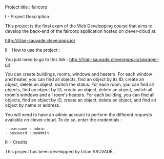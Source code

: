 Project title : faircorp

I - Project Description

This project is the final exam of the Web Developping course that aims to develop the back-end of the faircorp application hosted on clever-cloud at: 

http://lilian-sauvade.cleverapps.io/

II - How to use the project :

You just need to go to this link :
http://lilian-sauvade.cleverapps.io/swagger-ui/

You can create buildings, rooms, windows and heaters.
For each window and heater, you can find all objects, find an object by its ID, create an object, delete an object, switch the status.
For each room, you can find all objects, find an object by ID, create an object, delete an object, switch all room's windows and all room's heaters.
For each building, you can find all objects, find an object by ID, create an object, delete an object, and find an object by name or address.

You will need to have an admin account to perform the different requests available on clever-cloud.
To do so, enter the credentials :

	- username : admin
	- password : myAdmin

III - Credits

This project has been developped by Lilian SAUVADÉ.
